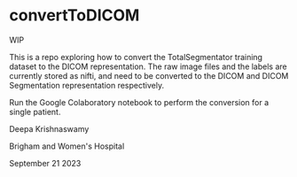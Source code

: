 # convertToDICOM
WIP 

This is a repo exploring how to convert the TotalSegmentator training dataset to the DICOM representation. The raw image files and the labels are currently stored as nifti, and need to be converted to the DICOM and DICOM Segmentation representation respectively.  

Run the Google Colaboratory notebook to perform the conversion for a single patient. 

Deepa Krishnaswamy

Brigham and Women's Hospital 

September 21 2023 

